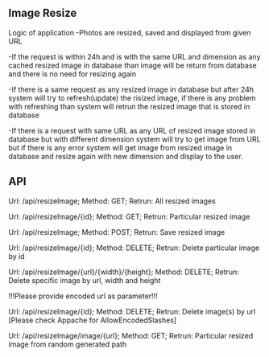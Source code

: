 ## Image Resize
Logic of application
-Photos are resized, saved and displayed from given URL

-If the request is within 24h and is with the same URL and dimension as any cached resized image in database than image
will be return from database and there is no need for resizing again

-If there is a same request as any resized image in database but after 24h system will try to refresh(update) the risized
image, if there is any problem with refreshing than system will retrun the resized image that is stored in database

-If  there is a request with same URL as any URL of resized image stored in database but with different dimension
system will try to get image from URL but if there is any error system will get image from resized image in database and resize again
with new dimension and display to the user.

## API

Url: /api/resizeImage; Method: GET; Retrun: All resized images

Url: /api/resizeImage/{id}; Method: GET; Retrun: Particular resized image

Url: /api/resizeImage; Method: POST; Retrun: Save resized image

Url: /api/resizeImage/{id}; Method: DELETE; Retrun: Delete particular image by id

Url: /api/resizeImage/{url}/{width}/{height}; Method: DELETE; Retrun: Delete specific image by url, width and height

!!!Please provide encoded url as parameter!!!

Url: /api/resizeImage/{id}; Method: DELETE; Retrun: Delete image(s) by url  [Please check Appache for AllowEncodedSlashes]

Url: /api/resizeImage/image/{url}; Method: GET; Retrun: Particular resized image from random generated path
